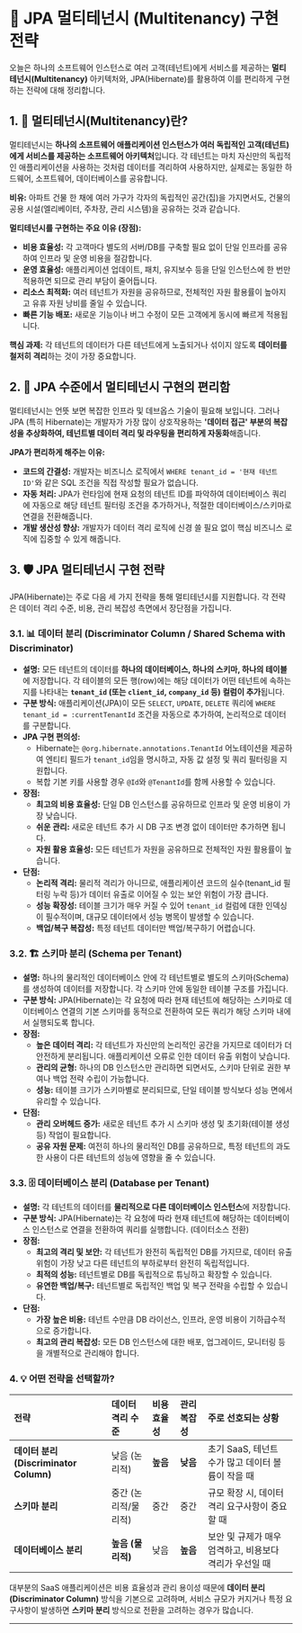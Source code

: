 # 🏢 JPA 멀티테넌시 (Multitenancy) 구현 전략

오늘은 하나의 소프트웨어 인스턴스로 여러 고객(테넌트)에게 서비스를 제공하는 **멀티테넌시(Multitenancy)** 아키텍처와, JPA(Hibernate)를 활용하여 이를 편리하게 구현하는 전략에 대해 정리합니다.

## 1. 🏢 멀티테넌시(Multitenancy)란?

멀티테넌시는 **하나의 소프트웨어 애플리케이션 인스턴스가 여러 독립적인 고객(테넌트)에게 서비스를 제공하는 소프트웨어 아키텍처**입니다. 각 테넌트는 마치 자신만의 독립적인 애플리케이션을 사용하는 것처럼 데이터를 격리하여 사용하지만, 실제로는 동일한 하드웨어, 소프트웨어, 데이터베이스를 공유합니다.

**비유:** 아파트 건물 한 채에 여러 가구가 각자의 독립적인 공간(집)을 가지면서도, 건물의 공용 시설(엘리베이터, 주차장, 관리 시스템)을 공유하는 것과 같습니다.

**멀티테넌시를 구현하는 주요 이유 (장점):**

* **비용 효율성:** 각 고객마다 별도의 서버/DB를 구축할 필요 없이 단일 인프라를 공유하여 인프라 및 운영 비용을 절감합니다.
* **운영 효율성:** 애플리케이션 업데이트, 패치, 유지보수 등을 단일 인스턴스에 한 번만 적용하면 되므로 관리 부담이 줄어듭니다.
* **리소스 최적화:** 여러 테넌트가 자원을 공유하므로, 전체적인 자원 활용률이 높아지고 유휴 자원 낭비를 줄일 수 있습니다.
* **빠른 기능 배포:** 새로운 기능이나 버그 수정이 모든 고객에게 동시에 빠르게 적용됩니다.

**핵심 과제:** 각 테넌트의 데이터가 다른 테넌트에게 노출되거나 섞이지 않도록 **데이터를 철저히 격리**하는 것이 가장 중요합니다.

## 2. 🧩 JPA 수준에서 멀티테넌시 구현의 편리함

멀티테넌시는 언뜻 보면 복잡한 인프라 및 데브옵스 기술이 필요해 보입니다. 그러나 JPA (특히 Hibernate)는 개발자가 가장 많이 상호작용하는 **'데이터 접근' 부분의 복잡성을 추상화하여, 테넌트별 데이터 격리 및 라우팅을 편리하게 자동화**해줍니다.

**JPA가 편리하게 해주는 이유:**

* **코드의 간결성:** 개발자는 비즈니스 로직에서 `WHERE tenant_id = '현재 테넌트 ID'`와 같은 SQL 조건을 직접 작성할 필요가 없습니다.
* **자동 처리:** JPA가 런타임에 현재 요청의 테넌트 ID를 파악하여 데이터베이스 쿼리에 자동으로 해당 테넌트 필터링 조건을 추가하거나, 적절한 데이터베이스/스키마로 연결을 전환해줍니다.
* **개발 생산성 향상:** 개발자가 데이터 격리 로직에 신경 쓸 필요 없이 핵심 비즈니스 로직에 집중할 수 있게 해줍니다.

## 3. 🛡️ JPA 멀티테넌시 구현 전략

JPA(Hibernate)는 주로 다음 세 가지 전략을 통해 멀티테넌시를 지원합니다. 각 전략은 데이터 격리 수준, 비용, 관리 복잡성 측면에서 장단점을 가집니다.

### 3.1. 📊 데이터 분리 (Discriminator Column / Shared Schema with Discriminator)

* **설명:** 모든 테넌트의 데이터를 **하나의 데이터베이스, 하나의 스키마, 하나의 테이블**에 저장합니다. 각 테이블의 모든 행(row)에는 해당 데이터가 어떤 테넌트에 속하는지를 나타내는 **`tenant_id` (또는 `client_id`, `company_id` 등) 컬럼이 추가**됩니다.
* **구분 방식:** 애플리케이션(JPA)이 모든 `SELECT`, `UPDATE`, `DELETE` 쿼리에 `WHERE tenant_id = :currentTenantId` 조건을 자동으로 추가하여, 논리적으로 데이터를 구분합니다.
* **JPA 구현 편의성:**
    * Hibernate는 `@org.hibernate.annotations.TenantId` 어노테이션을 제공하여 엔티티 필드가 `tenant_id`임을 명시하고, 자동 값 설정 및 쿼리 필터링을 지원합니다.
    * 복합 기본 키를 사용할 경우 `@Id`와 `@TenantId`를 함께 사용할 수 있습니다.
* **장점:**
    * **최고의 비용 효율성:** 단일 DB 인스턴스를 공유하므로 인프라 및 운영 비용이 가장 낮습니다.
    * **쉬운 관리:** 새로운 테넌트 추가 시 DB 구조 변경 없이 데이터만 추가하면 됩니다.
    * **자원 활용 효율성:** 모든 테넌트가 자원을 공유하므로 전체적인 자원 활용률이 높습니다.
* **단점:**
    * **논리적 격리:** 물리적 격리가 아니므로, 애플리케이션 코드의 실수(tenant_id 필터링 누락 등)가 데이터 유출로 이어질 수 있는 보안 위험이 가장 큽니다.
    * **성능 확장성:** 테이블 크기가 매우 커질 수 있어 `tenant_id` 컬럼에 대한 인덱싱이 필수적이며, 대규모 데이터에서 성능 병목이 발생할 수 있습니다.
    * **백업/복구 복잡성:** 특정 테넌트 데이터만 백업/복구하기 어렵습니다.

### 3.2. 🏗️ 스키마 분리 (Schema per Tenant)

* **설명:** 하나의 물리적인 데이터베이스 안에 각 테넌트별로 별도의 스키마(Schema)를 생성하여 데이터를 저장합니다. 각 스키마 안에 동일한 테이블 구조를 가집니다.
* **구분 방식:** JPA(Hibernate)는 각 요청에 따라 현재 테넌트에 해당하는 스키마로 데이터베이스 연결의 기본 스키마를 동적으로 전환하여 모든 쿼리가 해당 스키마 내에서 실행되도록 합니다.
* **장점:**
    * **높은 데이터 격리:** 각 테넌트가 자신만의 논리적인 공간을 가지므로 데이터가 더 안전하게 분리됩니다. 애플리케이션 오류로 인한 데이터 유출 위험이 낮습니다.
    * **관리의 균형:** 하나의 DB 인스턴스만 관리하면 되면서도, 스키마 단위로 권한 부여나 백업 전략 수립이 가능합니다.
    * **성능:** 테이블 크기가 스키마별로 분리되므로, 단일 테이블 방식보다 성능 면에서 유리할 수 있습니다.
* **단점:**
    * **관리 오버헤드 증가:** 새로운 테넌트 추가 시 스키마 생성 및 초기화(테이블 생성 등) 작업이 필요합니다.
    * **공유 자원 문제:** 여전히 하나의 물리적인 DB를 공유하므로, 특정 테넌트의 과도한 사용이 다른 테넌트의 성능에 영향을 줄 수 있습니다.

### 3.3. 🗄️ 데이터베이스 분리 (Database per Tenant)

* **설명:** 각 테넌트의 데이터를 **물리적으로 다른 데이터베이스 인스턴스**에 저장합니다.
* **구분 방식:** JPA(Hibernate)는 각 요청에 따라 현재 테넌트에 해당하는 데이터베이스 인스턴스로 연결을 전환하여 쿼리를 실행합니다. (데이터소스 전환)
* **장점:**
    * **최고의 격리 및 보안:** 각 테넌트가 완전히 독립적인 DB를 가지므로, 데이터 유출 위험이 가장 낮고 다른 테넌트의 부하로부터 완전히 독립적입니다.
    * **최적의 성능:** 테넌트별로 DB를 독립적으로 튜닝하고 확장할 수 있습니다.
    * **유연한 백업/복구:** 테넌트별로 독립적인 백업 및 복구 전략을 수립할 수 있습니다.
* **단점:**
    * **가장 높은 비용:** 테넌트 수만큼 DB 라이선스, 인프라, 운영 비용이 기하급수적으로 증가합니다.
    * **최고의 관리 복잡성:** 모든 DB 인스턴스에 대한 배포, 업그레이드, 모니터링 등을 개별적으로 관리해야 합니다.

### 4. 💡 어떤 전략을 선택할까?

| 전략                         | 데이터 격리 수준 | 비용 효율성 | 관리 복잡성 | 주로 선호되는 상황                                             |
| :--------------------------- | :--------------- | :---------- | :---------- | :------------------------------------------------------------- |
| **데이터 분리 (Discriminator Column)** | 낮음 (논리적)    | **높음** | **낮음** | 초기 SaaS, 테넌트 수가 많고 데이터 볼륨이 작을 때             |
| **스키마 분리** | 중간 (논리적/물리적) | 중간        | 중간        | 규모 확장 시, 데이터 격리 요구사항이 중요할 때               |
| **데이터베이스 분리** | **높음 (물리적)** | 낮음        | **높음** | 보안 및 규제가 매우 엄격하고, 비용보다 격리가 우선일 때       |

대부분의 SaaS 애플리케이션은 비용 효율성과 관리 용이성 때문에 **데이터 분리 (Discriminator Column)** 방식을 기본으로 고려하며, 서비스 규모가 커지거나 특정 요구사항이 발생하면 **스키마 분리** 방식으로 전환을 고려하는 경우가 많습니다.

---
